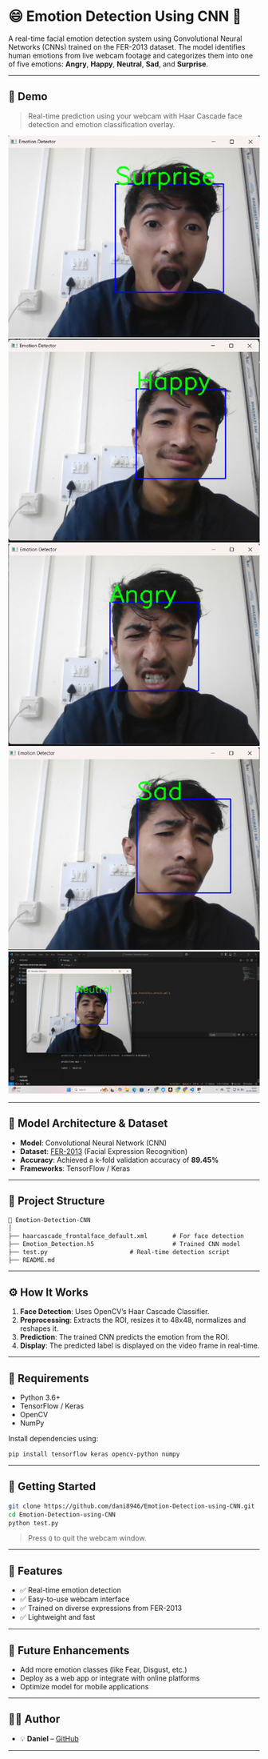 
# 😄 Emotion Detection Using CNN 🤖

A real-time facial emotion detection system using Convolutional Neural Networks (CNNs) trained on the FER-2013 dataset. The model identifies human emotions from live webcam footage and categorizes them into one of five emotions: **Angry**, **Happy**, **Neutral**, **Sad**, and **Surprise**.

---

## 📸 Demo

> Real-time prediction using your webcam with Haar Cascade face detection and emotion classification overlay.

![Emotion Detection Screenshot](Surprise.png)
![Emotion Detection Screenshot](Happy.png)
![Emotion Detection Screenshot](Angry.png)
![Emotion Detection Screenshot](Sad.png)
![Emotion Detection Screenshot](wholeset.png)

---

## 🧠 Model Architecture & Dataset

- **Model**: Convolutional Neural Network (CNN)
- **Dataset**: [FER-2013](https://www.kaggle.com/datasets/msambare/fer2013) (Facial Expression Recognition)
- **Accuracy**: Achieved a k-fold validation accuracy of **89.45%**
- **Frameworks**: TensorFlow / Keras

---

## 📂 Project Structure

```
📁 Emotion-Detection-CNN
│
├── haarcascade_frontalface_default.xml       # For face detection
├── Emotion_Detection.h5                      # Trained CNN model
├── test.py                       # Real-time detection script
├── README.md
```

---

## ⚙️ How It Works

1. **Face Detection**: Uses OpenCV’s Haar Cascade Classifier.
2. **Preprocessing**: Extracts the ROI, resizes it to 48x48, normalizes and reshapes it.
3. **Prediction**: The trained CNN predicts the emotion from the ROI.
4. **Display**: The predicted label is displayed on the video frame in real-time.

---



## 🔧 Requirements

- Python 3.6+
- TensorFlow / Keras
- OpenCV
- NumPy

Install dependencies using:

```bash
pip install tensorflow keras opencv-python numpy
```

---

## 🚀 Getting Started

```bash
git clone https://github.com/dani8946/Emotion-Detection-using-CNN.git
cd Emotion-Detection-using-CNN
python test.py
```

> Press `Q` to quit the webcam window.

---

## 🌟 Features

- ✅ Real-time emotion detection
- ✅ Easy-to-use webcam interface
- ✅ Trained on diverse expressions from FER-2013
- ✅ Lightweight and fast

---

## 📌 Future Enhancements

- Add more emotion classes (like Fear, Disgust, etc.)
- Deploy as a web app or integrate with online platforms
- Optimize model for mobile applications

---

## 👨‍💻 Author

- 💡 **Daniel** – [GitHub](https://github.com/dani8946)

---


